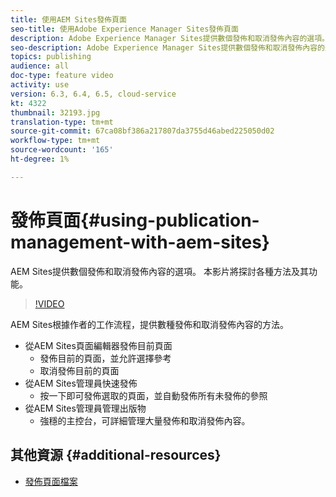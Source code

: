 ```yaml
---
title: 使用AEM Sites發佈頁面
seo-title: 使用Adobe Experience Manager Sites發佈頁面
description: Adobe Experience Manager Sites提供數個發佈和取消發佈內容的選項。 本影片將探討各種方法及其功能。
seo-description: Adobe Experience Manager Sites提供數個發佈和取消發佈內容的選項。 本影片將探討各種方法及其功能。
topics: publishing
audience: all
doc-type: feature video
activity: use
version: 6.3, 6.4, 6.5, cloud-service
kt: 4322
thumbnail: 32193.jpg
translation-type: tm+mt
source-git-commit: 67ca08bf386a217807da3755d46abed225050d02
workflow-type: tm+mt
source-wordcount: '165'
ht-degree: 1%

---
```



# 發佈頁面{#using-publication-management-with-aem-sites}

AEM Sites提供數個發佈和取消發佈內容的選項。 本影片將探討各種方法及其功能。

>[!VIDEO](https://video.tv.adobe.com/v/32193?quality=12&learn=on)

AEM Sites根據作者的工作流程，提供數種發佈和取消發佈內容的方法。

* 從AEM Sites頁面編輯器發佈目前頁面
   * 發佈目前的頁面，並允許選擇參考
   * 取消發佈目前的頁面
* 從AEM Sites管理員快速發佈
   * 按一下即可發佈選取的頁面，並自動發佈所有未發佈的參照
* 從AEM Sites管理員管理出版物
   * 強穩的主控台，可詳細管理大量發佈和取消發佈內容。

## 其他資源 {#additional-resources}

* [發佈頁面檔案](https://docs.adobe.com/content/help/en/experience-manager-65/authoring/authoring/publishing-pages.html)
